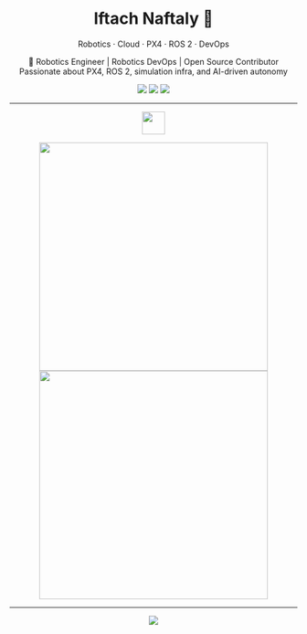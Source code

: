 
<h1 align="center">Iftach Naftaly 🤖</h1>
<p align="center">
  Robotics · Cloud · PX4 · ROS 2 · DevOps
</p>

<p align="center">
  🚀 Robotics Engineer | Robotics DevOps | Open Source Contributor <br>
  Passionate about PX4, ROS 2, simulation infra, and AI-driven autonomy
</p>

<p align="center">
  <a href="mailto:iftahnaf@proton.me"><img src="https://img.shields.io/badge/Email-ProtonMail-8B89CC?style=for-the-badge&logo=protonmail&logoColor=white"/></a>
  <a href="https://www.linkedin.com/in/iftach-naftaly-159075146/"><img src="https://img.shields.io/badge/LinkedIn-iftachnaftaly-0A66C2?style=for-the-badge&logo=linkedin&logoColor=white"/></a>
  <a href="https://github.com/iftahnaf"><img src="https://img.shields.io/badge/GitHub-iftahnaf-181717?style=for-the-badge&logo=github&logoColor=white"/></a>
</p>

---

<p align="center">
  <img src="https://skillicons.dev/icons?i=python,cpp,c,ros,matlab,docker,vscode" height="40"/>
</p>

<p align="center">
  <img src="https://github-readme-stats.vercel.app/api?username=iftahnaf&show_icons=true&theme=onedark" width="400"/>
  <img src="https://github-profile-summary-cards.vercel.app/api/cards/profile-details?username=iftahnaf&theme=onedark" width="400"/>
</p>

---

<p align="center">
  <a href="https://github.com/iftahnaf"><img src="https://img.shields.io/github/followers/iftahnaf?label=GitHub%20Followers&style=social"></a>
</p>
